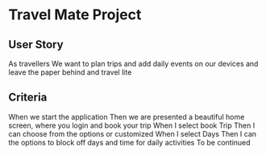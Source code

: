 # Travel Mate Project

## User Story
As travellers
We want to plan trips and add daily events on our devices and leave the paper behind and travel lite

## Criteria
When we start  the application 
Then we are presented a beautiful home screen, where you login and book your trip
When I select book Trip
Then I can choose from the options or customized
When I select  Days 
Then I can  the options to block off days and time for daily activities
To be continued

